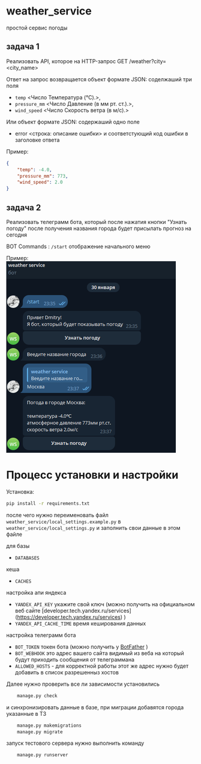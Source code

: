 # weather_service

простой сервис погоды


## задача 1 

Реализовать API, которое на HTTP-запрос GET /weather?city=<city_name>


Ответ на запрос возвращается объект формате JSON:
соделжаший три поля 
- `temp` <Число Температура (°C).>, 
- `pressure_mm` <Число   Давление (в мм рт. ст.).>, 
- `wind_speed` <Число Скорость ветра (в м/с).>

Или объект формате JSON:
содержаший одно поле 
- error <строка: описание ошибки>
и соответстующий код ошибки в заголовке ответа


Пример:
```json
{
    "temp": -4.0, 
    "pressure_mm": 773, 
    "wind_speed": 2.0
}
```


## задача 2

Реализовать телеграмм бота, который после нажатия кнопки "Узнать погоду"
после получения названия города будет присылать прогноз на сегодня

BOT Commands : `/start` отображение начального меню

Пример:
<img src="https://raw.githubusercontent.com/Dimasbka/weather_service/main/bot_screenshot.png" alt="пример окна бота"/>



# Процесс установки и настройки

Установка:
```bash
pip install -r requirements.txt
```

после чего нужно переименовать файл `weather_service/local_settings.example.py` 
в `weather_service/local_settings.py` и заполнить свои данные в этом файле 



для базы
- `DATABASES`

кеша
- `CACHES`

настройка апи яндекса
- `YANDEX_API_KEY` укажите свой ключ (можно получить на официальном веб сайте [developer.tech.yandex.ru/services] (https://developer.tech.yandex.ru/services) )
- `YANDEX_API_CACHE_TIME` время кеширования данных 

настройка телеграмм бота 
- `BOT_TOKEN` токен бота (можно получить у [BotFather](https://botostore.com/c/botfather/) )
- `BOT_WEBHOOK` это адрес вашего сайта видимый из веба на который будут приходить сообщения от телеграммана 
- `ALLOWED_HOSTS` - для корректной работы этот же адрес нужно будет добавить в список разрешенныз хостов


Далее нужно  проверить все ли зависимости установились  
```bash
    manage.py check
```
и синхронизировать данные в базе, при миграции добавятся города указанные в ТЗ
```bash
    manage.py makemigrations
    manage.py migrate
```

запуск тестового сервера нужно выполнить команду 
```bash
    manage.py runserver
```



